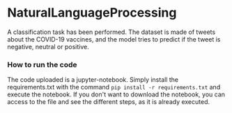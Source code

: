# NaturalLanguageProcessing

A classification task has been performed. The dataset is made of tweets about the COVID-19 vaccines, and the model tries to predict if the tweet is negative, neutral or positive.

### How to run the code

The code uploaded is a jupyter-notebook. Simply install the requirements.txt with the command `pip install -r requirements.txt` and execute the notebook.
If you don't want to download the notebook, you can access to the file and see the different steps, as it is already executed.
